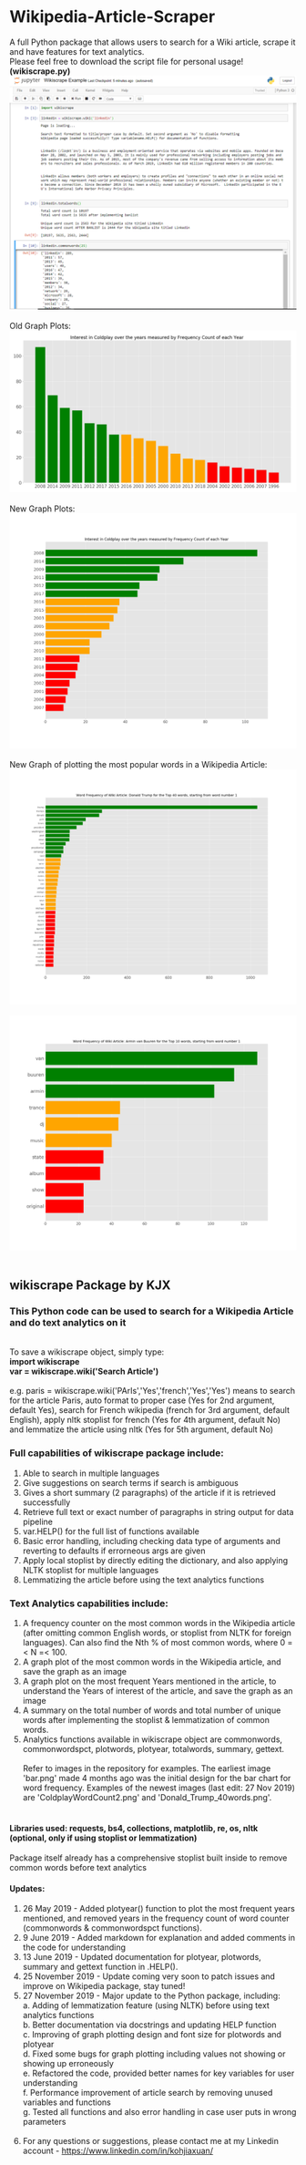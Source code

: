 # Wikipedia-Article-Scraper
A full Python package that allows users to search for a Wiki article, scrape it and have features for text analytics. <br>
Please feel free to download the script file for personal usage! <b>(wikiscrape.py)</b> <br>
![Linkedin Example](https://github.com/kohjiaxuan/Wikipedia-Article-Scraper/blob/master/Images/WikiScrape_Example.PNG)  <br><br>
Old Graph Plots: <br>
![Coldplay Wiki - Years Mentioned](https://github.com/kohjiaxuan/Wikipedia-Article-Scraper/blob/master/Images/coldplayyearcount2.jpg)  <br><br>
New Graph Plots:
![Coldplay Wiki - Years Mentioned NEW](https://github.com/kohjiaxuan/Wikipedia-Article-Scraper/blob/master/Images/ColdplayWordCount2.png)  <br><br>
New Graph of plotting the most popular words in a Wikipedia Article:
![Donald Trump Wiki - 40 Most Popular Words](https://github.com/kohjiaxuan/Wikipedia-Article-Scraper/blob/master/Donald_Trump_40words.png) <br><br>
![Armin van Buuren - 10 Most Popular Words](https://github.com/kohjiaxuan/Wikipedia-Article-Scraper/blob/master/Armin_top10words_25112019.png) <br><br>
## wikiscrape Package by KJX
### This Python code can be used to search for a Wikipedia Article and do text analytics on it
<br>
To save a wikiscrape object, simply type: <br>
<b> import wikiscrape </b><br>
<b> var = wikiscrape.wiki('Search Article') </b> <br> <br>
e.g. paris = wikiscrape.wiki('PArIs','Yes','french','Yes','Yes') means to search for the article Paris, auto format to proper case (Yes for 2nd argument, default Yes), search for French wikipedia (french for 3rd argument, default English), apply nltk stoplist for french (Yes for 4th argument, default No) and lemmatize the article using nltk (Yes for 5th argument, default No) <br>

### Full capabilities of wikiscrape package include: <br>
1. Able to search in multiple languages <br>
2. Give suggestions on search terms if search is ambiguous <br>
3. Gives a short summary (2 paragraphs) of the article if it is retrieved successfully <br>
4. Retrieve full text or exact number of paragraphs in string output for data pipeline <br>
5. var.HELP() for the full list of functions available <br>
6. Basic error handling, including checking data type of arguments and reverting to defaults if errorneous args are given <br>
7. Apply local stoplist by directly editing the dictionary, and also applying NLTK stoplist for multiple languages <br>
8. Lemmatizing the article before using the text analytics functions <br>

### Text Analytics capabilities include: <br>
1. A frequency counter on the most common words in the Wikipedia article (after omitting common English words, or stoplist from NLTK for foreign languages). Can also find the Nth % of most common words, where 0 =< N =< 100. <br>
2. A graph plot of the most common words in the Wikipedia article, and save the graph as an image <br>
3. A graph plot on the most frequent Years mentioned in the article, to understand the Years of interest of the article, and save the graph as an image <br>
4. A summary on the total number of words and total number of unique words after implementing the stoplist & lemmatization of common words. <br>
5. Analytics functions available in wikiscrape object are commonwords, commonwordspct, plotwords, plotyear, totalwords, summary, gettext. 
<br><br>
Refer to images in the repository for examples. The earliest image 'bar.png' made 4 months ago was the initial design for the bar chart for word frequency. Examples of the newest images (last edit: 27 Nov 2019) are 'ColdplayWordCount2.png' and 'Donald_Trump_40words.png'.
<br><br>

#### Libraries used: requests, bs4, collections, matplotlib, re, os, nltk (optional, only if using stoplist or lemmatization)
Package itself already has a comprehensive stoplist built inside to remove common words before text analytics <br>

#### Updates: <br>
1. 26 May 2019 - Added plotyear() function to plot the most frequent years mentioned, and removed years in the frequency count of word counter (commonwords & commonwordspct functions).
2. 9 June 2019 - Added markdown for explanation and added comments in the code for understanding <br>
3. 13 June 2019 - Updated documentation for plotyear, plotwords, summary and gettext function in .HELP(). <br>
4. 25 November 2019 - Update coming very soon to patch issues and improve on Wikipedia package, stay tuned! <br>
5. 27 November 2019 - Major update to the Python package, including: <br>
  a. Adding of lemmatization feature (using NLTK) before using text analytics functions <br>
  b. Better documentation via docstrings and updating HELP function <br>
  c. Improving of graph plotting design and font size for plotwords and plotyear <br>
  d. Fixed some bugs for graph plotting including values not showing or showing up erroneously <br>
  e. Refactored the code, provided better names for key variables for user understanding <br>
  f. Performance improvement of article search by removing unused variables and functions <br>
  g. Tested all functions and also error handling in case user puts in wrong parameters <br><br>
6. For any questions or suggestions, please contact me at my Linkedin account - https://www.linkedin.com/in/kohjiaxuan/ <br>
